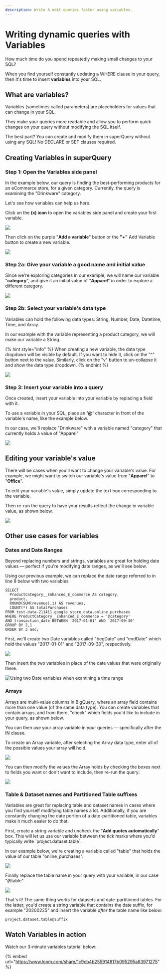```yaml
---
description: Write & edit queries faster using variables.
---
```


# Writing dynamic queries with Variables

How much time do you spend repeatedly making small changes to your SQL?&#x20;

When you find yourself constantly updating a WHERE clause in your query, then it's time to insert **variables** into your SQL.

## What are variables?

Variables (sometimes called parameters) are placeholders for values that can change in your SQL.

They make your queries more readable and allow you to perform quick changes on your query without modifying the SQL itself.&#x20;

The best part? You can create and modify them in superQuery without using any SQL! No DECLARE or SET clauses required.

## Creating Variables in superQuery

### Step 1: Open the Variables side panel

In the example below, our query is finding the best-performing products for an eCommerce store, for a given category. Currently, the query is examining the "Drinkware" category.

Let's see how variables can help us here.&#x20;

Click on the **(x) icon** to open the variables side panel and create your first variable.

<!-- markdownlint-disable-next-line -->
![](<../.gitbook/assets/image (114).png>)

Then click on the purple "**Add a variable**" button or the **"+"** Add Variable button to create a new variable.

<!-- markdownlint-disable-next-line -->
![](<../.gitbook/assets/image (113).png>)

### Step 2a: Give your variable a good name and initial value

Since we're exploring categories in our example, we will name our variable "**category**", and give it an initial value of "**Apparel**" in order to explore a different category.

<!-- markdownlint-disable-next-line -->
![](<../.gitbook/assets/image (116).png>)

### Step 2b: Select your variable's data type

 <!-- textlint-disable max-comma -->
Variables can hold the following data types: String, Number, Date, Datetime, Time, and Array.
<!-- textlint-enable -->

In our example with the variable representing a product category, we will make our variable a String.

{% hint style="info" %}
When creating a new variable, the data type dropdown will be visible by default. If you want to hide it, click on the "^" button next to the value. Similarly, click on the "v" button to un-collapse it and show the data type dropdown.
{% endhint %}

<!-- markdownlint-disable-next-line -->
![](<../.gitbook/assets/image (115).png>)

### Step 3: Insert your variable into a query

Once created, insert your variable into your variable by replacing a field with it.

To use a variable in your SQL, place an **'@'** character in front of the variable's name, like the example below.

In our case, we'll replace "Drinkware" with a variable named "category" that currently holds a value of "Apparel"

<!-- markdownlint-disable-next-line -->
![](<../.gitbook/assets/CleanShot 2021-04-12 at 14.08.45.gif>)

## Editing your variable's value

There will be cases when you'll want to change your variable's value. For example, we might want to switch our variable's value from "**Apparel**" to "**Office**".&#x20;

To edit your variable's value, simply update the text box corresponding to the variable.

Then re-run the query to have your results reflect the change in variable value, as shown below.

<!-- markdownlint-disable-next-line -->
![](<../.gitbook/assets/CleanShot 2021-04-12 at 14.19.38.gif>)

## Other use cases for variables

### Dates and Date Ranges

Beyond replacing numbers and strings, variables are great for holding date values &mdash; perfect if you're modifying date ranges, as we'll see below.

Using our previous example, we can replace the date range referred to in line 8 below with two variables

```
SELECT
  ProductCategory__Enhanced_E_commerce AS category,
  product,
  ROUND(SUM(revenue),1) AS revenues,
  COUNT(*) AS totalPurchases
FROM test-data-211411.google_store_data.online_purchases
WHERE ProductCategory__Enhanced_E_commerce = '@category'
AND transaction_date BETWEEN '2017-01-01' AND '2017-09-30'
GROUP BY 2,1
ORDER BY 3 asc;
```

First, we'll create two Date variables called "begDate" and "endDate" which hold the values "2017-01-01" and "2017-09-30", respectively.

<!-- markdownlint-disable-next-line -->
![](<../.gitbook/assets/image (117).png>)

Then insert the two variables in place of the date values that were originally there.

![Using two Date variables when examining a time range](<../.gitbook/assets/image (118).png>)

### Arrays

Arrays are multi-value columns in BigQuery, where an array field contains more than one value (of the same data type). You can create variables that contain arrays, and from there, "check" which fields you'd like to include in your query, as shown below.

You can then use your array variable in your queries &mdash; specifically after the IN clause.

To create an Array variable, after selecting the Array data type, enter all of the possible values your array will hold.

<!-- markdownlint-disable-next-line -->
![](<../.gitbook/assets/image (119).png>)

You can then modify the values the Array holds by checking the boxes next to fields you want or don't want to include, then re-run the query:

<!-- markdownlint-disable-next-line -->
![](../.gitbook/assets/arrayquery.gif)

### Table & Dataset names and Partitioned Table suffixes

Variables are great for replacing table and dataset names in cases where you find yourself modifying table names a lot. Additionally, if you are constantly changing the date portion of a date-partitioned table, variables make it much easier to do that.

First, create a string variable and uncheck the "**Add quotes automatically**" box. This will let us use our variable between the tick marks where you'd typically write \`project.dataset.table\`.

In our example below, we're creating a variable called "table" that holds the value of our table "online\_purchases".

<!-- markdownlint-disable-next-line -->
![](<../.gitbook/assets/image (15).png>)

Finally replace the table name in your query with your variable, in our case "@table".

<!-- markdownlint-disable-next-line -->
![](<../.gitbook/assets/image (17).png>)

That's it! The same thing works for datasets and date-partitioned tables. For the latter, you'd create a string variable that contains the date suffix, for example "20200225" and insert the variable _after_ the table name like below:

`project.dataset.table@suffix`

## Watch Variables in action

Watch our 3-minute variables tutorial below:

{% embed url="https://www.loom.com/share/1c9cb4b255914817b095295a83971275" %}
